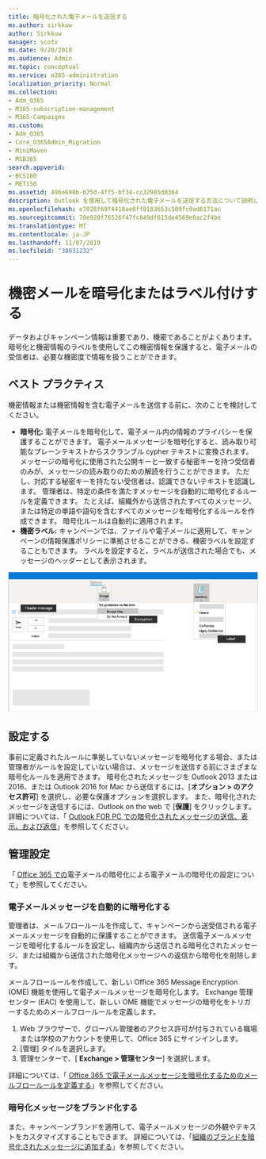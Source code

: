 ```yaml
---
title: 暗号化された電子メールを送信する
ms.author: sirkkuw
author: Sirkkuw
manager: scotv
ms.date: 9/20/2018
ms.audience: Admin
ms.topic: conceptual
ms.service: o365-administration
localization_priority: Normal
ms.collection:
- Adm_O365
- M365-subscription-management
- M365-Campaigns
ms.custom:
- Adm_O365
- Core_O365Admin_Migration
- MiniMaven
- MSB365
search.appverid:
- BCS160
- MET150
ms.assetid: 496e690b-b75d-4ff5-bf34-cc32905d0364
description: Outlook を使用して暗号化された電子メールを送信する方法について説明します。
ms.openlocfilehash: e7028f69f4418ae0ff0183653c509fc9ad6171ac
ms.sourcegitcommit: 70e920f76526f47fc849df615de4569e0ac2f4be
ms.translationtype: MT
ms.contentlocale: ja-JP
ms.lasthandoff: 11/07/2019
ms.locfileid: "38031232"
---
```

# <a name="encrypt-or-label-your-sensitive-email"></a>機密メールを暗号化またはラベル付けする

データおよびキャンペーン情報は重要であり、機密であることがよくあります。 暗号化と機密情報のラベルを使用してこの機密情報を保護すると、電子メールの受信者は、必要な機密度で情報を扱うことができます。


## <a name="best-practices"></a>ベスト プラクティス

機密情報または機密情報を含む電子メールを送信する前に、次のことを検討してください。

- **暗号化:** 電子メールを暗号化して、電子メール内の情報のプライバシーを保護することができます。 電子メールメッセージを暗号化すると、読み取り可能なプレーンテキストからスクランブル cypher テキストに変換されます。 メッセージの暗号化に使用された公開キーと一致する秘密キーを持つ受信者のみが、メッセージの読み取りのための解読を行うことができます。 ただし、対応する秘密キーを持たない受信者は、認識できないテキストを認識します。 管理者は、特定の条件を満たすメッセージを自動的に暗号化するルールを定義できます。 たとえば、組織外から送信されたすべてのメッセージ、または特定の単語や語句を含むすべてのメッセージを暗号化するルールを作成できます。 暗号化ルールは自動的に適用されます。
- **機密ラベル:** キャンペーンでは、ファイルや電子メールに適用して、キャンペーンの情報保護ポリシーに準拠させることができる、機密ラベルを設定することもできます。 ラベルを設定すると、ラベルが送信された場合でも、メッセージのヘッダーとして表示されます。

![ラベルと暗号化の吹き出しが付いた電子メールの図](media/m365-campaign-email-encrypt.png)


## <a name="set-it-up"></a>設定する

事前に定義されたルールに準拠していないメッセージを暗号化する場合、または管理者がルールを設定していない場合は、メッセージを送信する前にさまざまな暗号化ルールを適用できます。 暗号化されたメッセージを Outlook 2013 または2016、または Outlook 2016 for Mac から送信するには、[**オプション > のアクセス許可**] を選択し、必要な保護オプションを選択します。 また、暗号化されたメッセージを送信するには、Outlook on the web で [**保護**] をクリックします。 詳細については、「 [Outlook FOR PC での暗号化されたメッセージの送信、表示、および返信](https://support.office.com/article/send-view-and-reply-to-encrypted-messages-in-outlook-for-pc-eaa43495-9bbb-4fca-922a-df90dee51980?ui=en-US&rs=en-US&ad=US)」を参照してください。

## <a name="admin-settings"></a>管理設定

「 [Office 365 での](https://docs.microsoft.com/office365/securitycompliance/email-encryption)電子メールの暗号化による電子メールの暗号化の設定について」を参照してください。

### <a name="automatically-encrypt-email-messages"></a>電子メールメッセージを自動的に暗号化する

管理者は、メールフロールールを作成して、キャンペーンから送受信される電子メールメッセージを自動的に保護することができます。 送信電子メールメッセージを暗号化するルールを設定し、組織内から送信される暗号化されたメッセージ、または組織から送信された暗号化メッセージへの返信から暗号化を削除します。 

メールフロールールを作成して、新しい Office 365 Message Encryption (OME) 機能を使用して電子メールメッセージを暗号化します。 Exchange 管理センター (EAC) を使用して、新しい OME 機能でメッセージの暗号化をトリガーするためのメールフロールールを定義します。 

1. Web ブラウザーで、グローバル管理者のアクセス許可が付与されている職場または学校のアカウントを使用して、Office 365 にサインインします。 
2. [管理] タイルを選択します。 
3. 管理センターで、[ **Exchange > 管理センター**] を選択します。 

詳細については、「 [Office 365 で電子メールメッセージを暗号化するためのメールフロールールを定義する](https://docs.microsoft.com/office365/securitycompliance/define-mail-flow-rules-to-encrypt-email)」を参照してください。

### <a name="brand-your-encryption-messages"></a>暗号化メッセージをブランド化する

また、キャンペーンブランドを適用して、電子メールメッセージの外観やテキストをカスタマイズすることもできます。 詳細については、「[組織のブランドを暗号化されたメッセージに追加する](https://docs.microsoft.com/office365/securitycompliance/email-encryption)」を参照してください。

